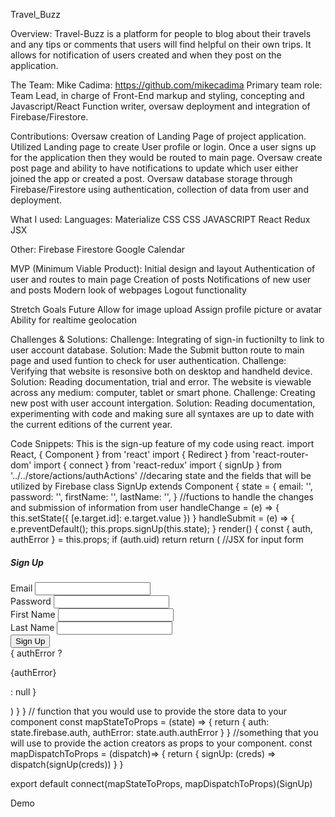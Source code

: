 Travel_Buzz

Overview:
Travel-Buzz is a platform for people to blog about their travels and any tips or comments that users will find helpful on their own trips. It allows for notification of users created and when they post on the application. 

The Team:
Mike Cadima: https://github.com/mikecadima
Primary team role: Team Lead, in charge of Front-End markup and styling, concepting and Javascript/React Function writer, oversaw deployment and integration of Firebase/Firestore.

Contributions: Oversaw creation of Landing Page of project application. Utilized Landing page to create User profile or login. Once a user signs up for the application then they would be routed to main page. Oversaw create post page and ability to have notifications to update which user either joined the app or created a post. Oversaw database storage through Firebase/Firestore using authentication, collection of data from user and deployment. 

What I used:
Languages:
Materialize CSS
CSS
JAVASCRIPT
React
Redux
JSX

Other:
Firebase
Firestore
Google Calendar

MVP (Minimum Viable Product):
Initial design and layout
Authentication of user and routes to main page
Creation of posts
Notifications of new user and posts
Modern look of webpages
Logout functionality

Stretch Goals Future
Allow for image upload
Assign profile picture or avatar
Ability for realtime geolocation

Challenges & Solutions:
Challenge: Integrating of sign-in fuctionilty to link to user account database.
Solution: Made the Submit button route to main page and used funtion to check for user authentication.
Challenge: Verifying that website is resonsive both on desktop and handheld device.
Solution: Reading documentation, trial and error. The website is viewable across any medium: computer, tablet or smart phone.
Challenge: Creating new post with user account intergation.
Solution: Reading documentation, experimenting with code and making sure all syntaxes are up to date with the current editions of the current year.

Code Snippets:
This is the sign-up feature of my code using react.
import React, { Component } from 'react'
import { Redirect } from 'react-router-dom'
import { connect } from 'react-redux'
import { signUp } from '../../store/actions/authActions'
//decaring state and the fields that will be utilized by Firebase
class SignUp extends Component {
  state = {
    email: '',
    password: '',
    firstName: '',
    lastName: '',
  }
  //fuctions to handle the changes and submission of information from user
  handleChange = (e) => {
    this.setState({
      [e.target.id]: e.target.value
    })
  }
  handleSubmit = (e) => {
    e.preventDefault();
    this.props.signUp(this.state);
  }
  render() {
    const { auth, authError } = this.props;
    if (auth.uid) return <Redirect to='/' /> 
    return (
      //JSX for input form
      <div className="container">
        <form className="white" onSubmit={this.handleSubmit}>
          <h5 className="grey-text text-darken-3">Sign Up</h5>
          <div className="input-field">
            <label htmlFor="email">Email</label>
            <input type="email" id='email' onChange={this.handleChange} />
          </div>
          <div className="input-field">
            <label htmlFor="password">Password</label>
            <input type="password" id='password' onChange={this.handleChange} />
          </div>
          <div className="input-field">
            <label htmlFor="firstName">First Name</label>
            <input type="text" id='firstName' onChange={this.handleChange} />
          </div>
          <div className="input-field">
            <label htmlFor="lastName">Last Name</label>
            <input type="text" id='lastName' onChange={this.handleChange} />
          </div>
          <div className="input-field">
            <button className="btn pink lighten-1 z-depth-0">Sign Up</button>
            <div className="center red-text">
              { authError ? <p>{authError}</p> : null }
            </div>
          </div>
        </form>
      </div>
    )
  }
}
// function that you would use to provide the store data to your component
const mapStateToProps = (state) => {
  return {
    auth: state.firebase.auth,
    authError: state.auth.authError
  }
}
//something that you will use to provide the action creators as props to your component.
const mapDispatchToProps = (dispatch)=> {
  return {
    signUp: (creds) => dispatch(signUp(creds))
  }
}

export default connect(mapStateToProps, mapDispatchToProps)(SignUp)

Demo
